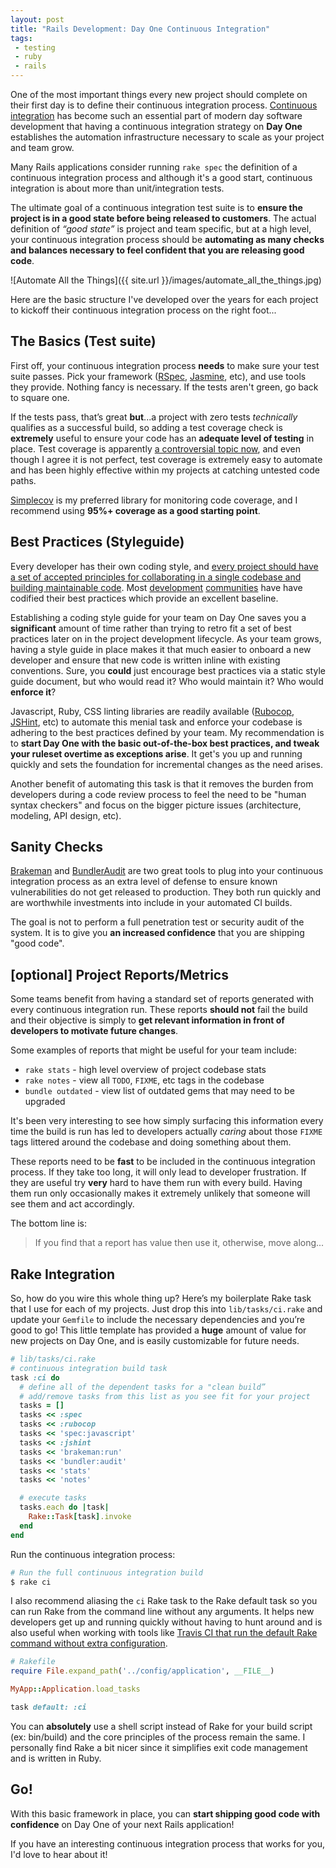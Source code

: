 ```yaml
---
layout: post
title: "Rails Development: Day One Continuous Integration"
tags:
 - testing
 - ruby
 - rails
---
```


One of the most important things every new project should complete on their first
day is to define their continuous integration process.  [Continuous integration](http://martinfowler.com/articles/continuousIntegration.html)
has become such an essential part of modern day software development that having
a continuous integration strategy on **Day One** establishes the automation
infrastructure necessary to scale as your project and team grow.

Many Rails applications consider running `rake spec` the definition of
a continuous integration process and although it's a good start, continuous
integration is about more than unit/integration tests.

The ultimate goal of a continuous integration test suite is to **ensure the
project is in a good state before being released to customers**.  The actual
definition of *“good state”* is project and team specific, but at a
high level, your continuous integration process should be **automating
as many checks and balances necessary to feel confident that you are releasing
good code**.

<p class="text-center">
![Automate All the Things]({{ site.url }}/images/automate_all_the_things.jpg)
</p>

Here are the basic structure I've developed over the years for each project to
kickoff their continuous integration process on the right foot...

## The Basics (Test suite)

First off, your continuous integration process **needs** to make sure your
test suite passes.  Pick your framework ([RSpec](http://rspec.info/),
[Jasmine](http://jasmine.github.io/), etc), and use tools they provide.
Nothing fancy is necessary. If the tests aren't green, go back to square one.

If the tests pass, that’s great **but**...a project with zero tests *technically*
qualifies as a successful build, so adding a test coverage check is
**extremely** useful to ensure your code has an **adequate level of testing**
in place.  Test coverage is apparently [a controversial topic now](http://www.confreaks.com/videos/3315-railsconf-keynote-writing-software),
and even though I agree it is not perfect, test coverage is extremely easy to
automate and has been highly effective within my projects at catching untested
code paths.

[Simplecov](https://github.com/colszowka/simplecov) is my preferred library
for monitoring code coverage, and I recommend using **95%+ coverage as a good starting
point**.

## Best Practices (Styleguide)

Every developer has their own coding style, and [every project should have a set
of accepted principles for collaborating in a single codebase and building maintainable code](http://www.smashingmagazine.com/2012/10/25/why-coding-style-matters/).
Most [development](https://github.com/bbatsov/ruby-style-guide)
[communities](https://github.com/airbnb/javascript) have have codified their
best practices which provide an excellent baseline.

Establishing a coding style guide for your team on Day One saves you a
**significant** amount of time rather than trying to retro fit a set of best
practices later on in the project development lifecycle.  As your team grows,
having a style guide in place makes it that much easier to onboard a new developer
and ensure that new code is written inline with existing conventions.  Sure, you
**could** just encourage best practices via a static style guide document, but
who would read it?  Who would maintain it?  Who would **enforce it**?

Javascript, Ruby, CSS linting libraries are readily available ([Rubocop](https://github.com/bbatsov/rubocop),
[JSHint](http://jshint.com/), etc) to automate this menial task and enforce your
codebase is adhering to the best practices defined by your team.  My recommendation
is to **start Day One with the basic out-of-the-box best practices, and tweak your
ruleset overtime as exceptions arise**.  It get's you up and running quickly and
sets the foundation for incremental changes as the need arises.

Another benefit of automating this task is that it removes the burden from
developers during a code review process to feel the need to be "human syntax checkers"
and focus on the bigger picture issues (architecture, modeling, API design, etc).

## Sanity Checks

[Brakeman](http://brakemanscanner.org/) and [BundlerAudit](https://github.com/rubysec/bundler-audit)
are two great tools to plug into your continuous integration process as an
extra level of defense to ensure known vulnerabilities do not get released to
production.  They both run quickly and are worthwhile investments into include
in your automated CI builds.  

The goal is not to perform a full penetration test
or security audit of the system.  It is to give you **an increased confidence**
that you are shipping "good code".

## [optional] Project Reports/Metrics

Some teams benefit from having a standard set of reports generated
with every continuous integration run.  These reports **should not** fail
the build and their objective is simply to **get relevant information
in front of developers to motivate future changes**.  

Some examples of reports that might be useful for your team include:

* `rake stats` - high level overview of project codebase stats
* `rake notes` - view all `TODO`, `FIXME`, etc tags in the codebase
* `bundle outdated` - view list of outdated gems that may need to be upgraded

It's been very interesting to see how simply surfacing this information every
time the build is run has led to developers actually *caring* about those `FIXME`
tags littered around the codebase and doing something about them.

These reports need to be **fast** to be included in the continuous integration
process.  If they take too long, it will only lead to developer frustration.  If they are
useful try **very** hard to have them run with every build.  Having them run
only occasionally makes it extremely unlikely that someone will see them and act
accordingly.

The bottom line is:
> If you find that a report has value then use it, otherwise, move along...

## Rake Integration

So, how do you wire this whole thing up?  Here’s my boilerplate Rake task that
I use for each of my projects.  Just drop this into `lib/tasks/ci.rake` and
update your `Gemfile` to include the necessary dependencies and you’re good to
go!  This little template has provided a **huge** amount of value for new projects on
Day One, and is easily customizable for future needs.

```ruby
# lib/tasks/ci.rake
# continuous integration build task
task :ci do
  # define all of the dependent tasks for a "clean build”
  # add/remove tasks from this list as you see fit for your project
  tasks = []
  tasks << :spec
  tasks << :rubocop
  tasks << 'spec:javascript'
  tasks << :jshint
  tasks << 'brakeman:run'
  tasks << 'bundler:audit'
  tasks << 'stats'
  tasks << 'notes'

  # execute tasks
  tasks.each do |task|
    Rake::Task[task].invoke
  end
end
```

Run the continuous integration process:

```bash
# Run the full continuous integration build
$ rake ci
```

I also recommend aliasing the `ci` Rake task to the Rake default task so you can
run Rake from the command line without any arguments.  It helps
new developers get up and running quickly without having to hunt around and is
also useful when working with tools like [Travis CI that run the default Rake
command without extra configuration](http://docs.travis-ci.com/user/languages/ruby/#Default-Test-Script).

```ruby
# Rakefile
require File.expand_path('../config/application', __FILE__)

MyApp::Application.load_tasks

task default: :ci
```

You can **absolutely** use a shell script instead of Rake for your build script
(ex: bin/build) and the core principles of the process remain the same.  I
personally find Rake a bit nicer since it simplifies exit code management and
is written in Ruby.

## Go!

With this basic framework in place, you can **start shipping good code with
confidence** on Day One of your next Rails application!  

If you have an interesting continuous integration process that works for you, 
I'd love to hear about it!
